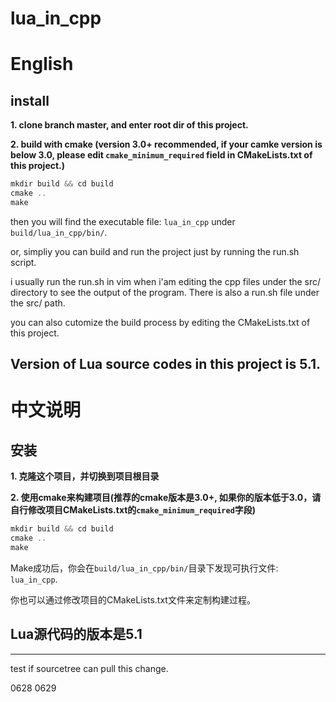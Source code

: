 # lua_in_cpp

# English

## install

**1. clone branch master, and enter root dir of this project.**

**2. build with cmake (version 3.0+ recommended, if your camke version is below 3.0, please edit `cmake_minimum_required` field in CMakeLists.txt of this project.)**

```c++
mkdir build && cd build
cmake ..
make
```

then you will find the executable file: `lua_in_cpp` under `build/lua_in_cpp/bin/`.

or, simpliy you can build and run the project just by running the run.sh script.

i usually run the run.sh in vim when i'am editing the cpp files under the src/ directory to see the output of the program. There is also a run.sh file under the src/ path.

you can also cutomize the build process by editing the CMakeLists.txt of this project.

## Version of Lua source codes in this project is 5.1.

# 中文说明

## 安装

**1. 克隆这个项目，并切换到项目根目录**

**2. 使用cmake来构建项目(推荐的cmake版本是3.0+, 如果你的版本低于3.0，请自行修改项目CMakeLists.txt的`cmake_minimum_required`字段)**

```c++
mkdir build && cd build
cmake ..
make
```

Make成功后，你会在`build/lua_in_cpp/bin/`目录下发现可执行文件: `lua_in_cpp`.

你也可以通过修改项目的CMakeLists.txt文件来定制构建过程。

## Lua源代码的版本是5.1

---------

test if sourcetree can pull this change.

0628
0629
